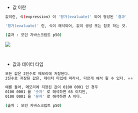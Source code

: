 
- 값 이란 
``` bash 
값이란, 식(expression) 이 '평가(evaluate)' 되어 형성된 '결과' 

'평가(evaluate)' 란, 식이 해석되어, 값이 생성 또는 참조 하는 것. 

(출처 : 모던 자바스크립트 p50)
```

![](https://i.imgur.com/bp4uNfD.png)



<br>

- 값과 데이터 타입 
``` bash 
모든 값은 2진수로 메모리에 저장된다. 
2진수로 저장된 값은, 데이터 타입에 따라서, 다르게 해석 될 수 있다. ⭐⭐

예를 들어, 메모리에 저장된 값이 0100 0001 인 경우 
0100 0001 를 '숫자' 로 해석하면 65 이지만, 
0100 0001 을 '문자' 로 해석하면 A 이다. 

(출처 : 모던 자바스크립트 p50)
```
